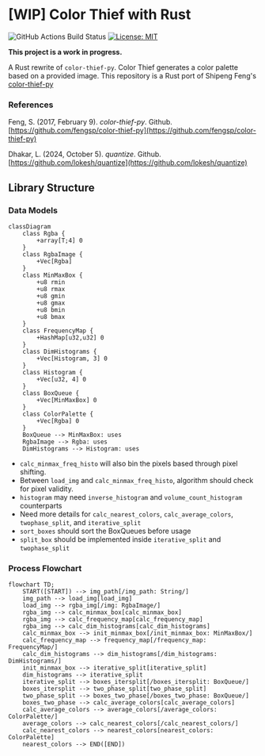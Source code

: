 # [WIP] Color Thief with Rust

![GitHub Actions Build Status](https://github.com/nedsantiago/color-thief-rs/actions/workflows/rust.yml/badge.svg)
[![License: MIT](https://img.shields.io/badge/License-MPL_2.0-red.svg)](https://www.mozilla.org/en-US/MPL/2.0/)

**This project is a work in progress.**

A Rust rewrite of `color-thief-py`. Color Thief generates a color palette based on a provided image. This repository is a Rust port of Shipeng Feng's [color-thief-py](https://github.com/fengsp/color-thief-py)


### References

Feng, S. (2017, February 9). *color-thief-py*. Github. [https://github.com/fengsp/color-thief-py](https://github.com/fengsp/color-thief-py)

Dhakar, L. (2024, October 5). *quantize*. Github. [https://github.com/lokesh/quantize](https://github.com/lokesh/quantize)

## Library Structure

### Data Models

```mermaid
classDiagram
    class Rgba {
        +array[T;4] 0
    }
    class RgbaImage {
        +Vec[Rgba]
    }
    class MinMaxBox {
        +u8 rmin
        +u8 rmax
        +u8 gmin
        +u8 gmax
        +u8 bmin
        +u8 bmax
    }
    class FrequencyMap {
        +HashMap[u32,u32] 0
    }
    class DimHistograms {
        +Vec[Histogram, 3] 0
    }
    class Histogram {
        +Vec[u32, 4] 0
    }
    class BoxQueue {
        +Vec[MinMaxBox] 0
    }
    class ColorPalette {
        +Vec[Rgba] 0
    }
    BoxQueue --> MinMaxBox: uses
    RgbaImage --> Rgba: uses
    DimHistograms --> Histogram: uses
```
- `calc_minmax_freq_histo` will also bin the pixels based through pixel shifting.
- Between `load_img` and `calc_minmax_freq_histo`, algorithm should check for pixel validity.
- `histogram` may need `inverse_histogram` and `volume_count_histogram` counterparts
- Need more details for `calc_nearest_colors`, `calc_average_colors`, `twophase_split`, and `iterative_split`
- `sort_boxes` should sort the BoxQueues before usage
- `split_box` should be implemented inside `iterative_split` and `twophase_split`

### Process Flowchart

```mermaid
flowchart TD;
    START([START]) --> img_path[/img_path: String/]
    img_path --> load_img[load_img]
    load_img --> rgba_img[/img: RgbaImage/]
    rgba_img --> calc_minmax_box[calc_minmax_box]
    rgba_img --> calc_frequency_map[calc_frequency_map]
    rgba_img --> calc_dim_histograms[calc_dim_histograms]
    calc_minmax_box --> init_minmax_box[/init_minmax_box: MinMaxBox/]
    calc_frequency_map --> frequency_map[/frequency_map: FrequencyMap/]
    calc_dim_histograms --> dim_histograms[/dim_histograms: DimHistograms/]
    init_minmax_box --> iterative_split[iterative_split]
    dim_histograms --> iterative_split
    iterative_split --> boxes_itersplit[/boxes_itersplit: BoxQueue/]
    boxes_itersplit --> two_phase_split[two_phase_split]
    two_phase_split --> boxes_two_phase[/boxes_two_phase: BoxQueue/]
    boxes_two_phase --> calc_average_colors[calc_average_colors]
    calc_average_colors --> average_colors[/average_colors: ColorPalette/]
    average_colors --> calc_nearest_colors[/calc_nearest_colors/]
    calc_nearest_colors --> nearest_colors[nearest_colors: ColorPalette]
    nearest_colors --> END([END])
```
